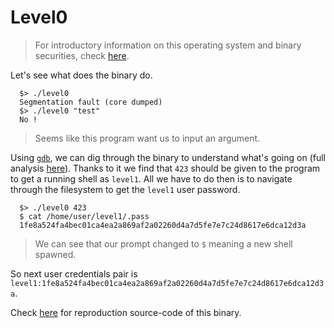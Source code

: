 # Level0

> For introductory information on this operating system and binary securities, check [here](./Ressources/security.md).

Let's see what does the binary do.

```shell
  $> ./level0
  Segmentation fault (core dumped)
  $> ./level0 "test"
  No !
```

> Seems like this program want us to input an argument.

Using [`gdb`](https://linux.die.net/man/1/gdb), we can dig through the binary to understand what's going on (full analysis [here](./Ressources/gdb.md)). Thanks to it we find that `423` should be given to the program to get a running shell as `level1`. All we have to do then is to navigate through the filesystem to get the `level1` user password.

```shell
  $> ./level0 423
  $ cat /home/user/level1/.pass
  1fe8a524fa4bec01ca4ea2a869af2a02260d4a7d5fe7e7c24d8617e6dca12d3a
```

> We can see that our prompt changed to `$` meaning a new shell spawned.

So next user credentials pair is `level1:1fe8a524fa4bec01ca4ea2a869af2a02260d4a7d5fe7e7c24d8617e6dca12d3a`.

Check [here](./source.c) for reproduction source-code of this binary.